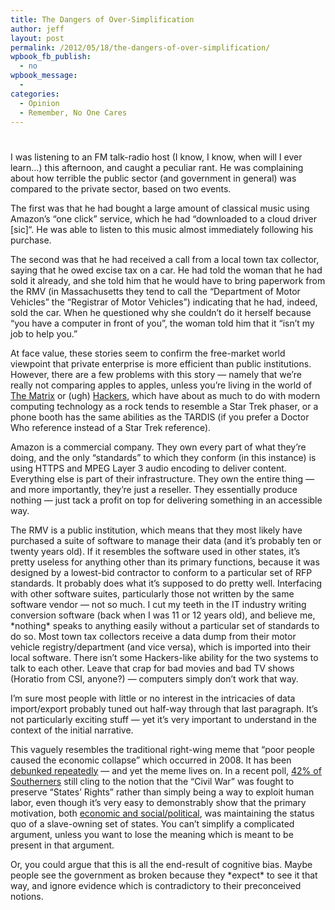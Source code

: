 ```yaml
---
title: The Dangers of Over-Simplification
author: jeff
layout: post
permalink: /2012/05/18/the-dangers-of-over-simplification/
wpbook_fb_publish:
  - no
wpbook_message:
  - 
categories:
  - Opinion
  - Remember, No One Cares
---
```

# 

I was listening to an FM talk-radio host (I know, I know, when will I ever learn…) this afternoon, and caught a peculiar rant. He was complaining about how terrible the public sector (and government in general) was compared to the private sector, based on two events.

The first was that he had bought a large amount of classical music using Amazon’s “one click” service, which he had “downloaded to a cloud driver [sic]“. He was able to listen to this music almost immediately following his purchase.

The second was that he had received a call from a local town tax collector, saying that he owed excise tax on a car. He had told the woman that he had sold it already, and she told him that he would have to bring paperwork from the RMV (in Massachusetts they tend to call the “Department of Motor Vehicles” the “Registrar of Motor Vehicles”) indicating that he had, indeed, sold the car. When he questioned why she couldn’t do it herself because “you have a computer in front of you”, the woman told him that it “isn’t my job to help you.”

At face value, these stories seem to confirm the free-market world viewpoint that private enterprise is more efficient than public institutions. However, there are a few problems with this story — namely that we’re really not comparing apples to apples, unless you’re living in the world of [The Matrix][1] or (ugh) [Hackers][2], which have about as much to do with modern computing technology as a rock tends to resemble a Star Trek phaser, or a phone booth has the same abilities as the TARDIS (if you prefer a Doctor Who reference instead of a Star Trek reference).

 [1]: http://www.imdb.com/title/tt0133093/
 [2]: http://www.imdb.com/title/tt0113243/

Amazon is a commercial company. They own every part of what they’re doing, and the only “standards” to which they conform (in this instance) is using HTTPS and MPEG Layer 3 audio encoding to deliver content. Everything else is part of their infrastructure. They own the entire thing — and more importantly, they’re just a reseller. They essentially produce nothing — just tack a profit on top for delivering something in an accessible way.

The RMV is a public institution, which means that they most likely have purchased a suite of software to manage their data (and it’s probably ten or twenty years old). If it resembles the software used in other states, it’s pretty useless for anything other than its primary functions, because it was designed by a lowest-bid contractor to conform to a particular set of RFP standards. It probably does what it’s supposed to do pretty well. Interfacing with other software suites, particularly those not written by the same software vendor — not so much. I cut my teeth in the IT industry writing conversion software (back when I was 11 or 12 years old), and believe me, \*nothing\* speaks to anything easily without a particular set of standards to do so. Most town tax collectors receive a data dump from their motor vehicle registry/department (and vice versa), which is imported into their local software. There isn’t some Hackers-like ability for the two systems to talk to each other. Leave that crap for bad movies and bad TV shows (Horatio from CSI, anyone?) — computers simply don’t work that way.

I’m sure most people with little or no interest in the intricacies of data import/export probably tuned out half-way through that last paragraph. It’s not particularly exciting stuff — yet it’s very important to understand in the context of the initial narrative.

This vaguely resembles the traditional right-wing meme that “poor people caused the economic collapse” which occurred in 2008. It has been [debunked repeatedly][3] — and yet the meme lives on. In a recent poll, [42% of Southerners][4] still cling to the notion that the “Civil War” was fought to preserve “States’ Rights” rather than simply being a way to exploit human labor, even though it’s very easy to demonstrably show that the primary motivation, both [economic and social/political][5], was maintaining the status quo of a slave-owning set of states. You can’t simplify a complicated argument, unless you want to lose the meaning which is meant to be present in that argument.

 [3]: http://www.ritholtz.com/blog/2011/11/examining-the-big-lie-how-the-facts-of-the-economic-crisis-stack-up/
 [4]: http://politicalticker.blogs.cnn.com/2011/04/12/civil-war-still-divides-americans/
 [5]: http://en.wikipedia.org/wiki/Origins_of_the_American_Civil_War

Or, you could argue that this is all the end-result of cognitive bias. Maybe people see the government as broken because they \*expect\* to see it that way, and ignore evidence which is contradictory to their preconceived notions.